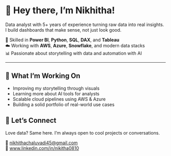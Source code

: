 # 👋 Hey there, I’m Nikhitha!

Data analyst with 5+ years of experience turning raw data into real insights.  
I build dashboards that make sense, not just look good.

🚀 Skilled in **Power BI**, **Python**, **SQL**, **DAX**, and **Tableau**  
☁️ Working with **AWS**, **Azure**, **Snowflake**, and modern data stacks  
📊 Passionate about storytelling with data and automation with AI

---

## 🎯 What I’m Working On

- Improving my storytelling through visuals  
- Learning more about AI tools for analysts
- Scalable cloud pipelines using AWS & Azure
- Building a solid portfolio of real-world use cases  


## 🤝 Let’s Connect

Love data? Same here. I’m always open to cool projects or conversations.

📧 nikhithachaluvadi45@gmail.com  
🔗 www.linkedin.com/in/nikitha0810
